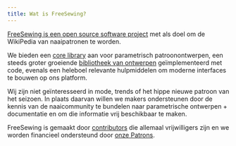 ```yaml
---
title: Wat is FreeSewing?
---
```


[FreeSewing is een open source software project](https://github.com/freesewing/) met als doel om de WikiPedia van naaipatronen te worden.

We bieden een [core library](https://www.npmjs.com/package/@freesewing/core) aan voor parametrisch patroonontwerpen, een steeds groter groeiende [bibliotheek van ontwerpen](/designs/) geïmplementeerd met code, evenals een heleboel relevante hulpmiddelen om moderne interfaces te bouwen op ons platform.

Wij zijn niet geïnteresseerd in mode, trends of het hippe nieuwe patroon van het seizoen. In plaats daarvan willen we makers ondersteunen door de kennis van de naaicommunity te bundelen naar parametrische ontwerpen + documentatie en om die informatie vrij beschikbaar te maken.

FreeSewing is gemaakt door [contributors](/community/who/contributors/) die allemaal vrijwilligers zijn en we worden financieel ondersteund door [onze Patrons](/community/who/patrons/).
